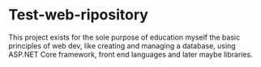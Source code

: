 # Test-web-ripository
This project exists for the sole purpose of education myself the basic principles of web dev, like creating and managing a database, using ASP.NET Core framework, front end languages and later maybe libraries.
